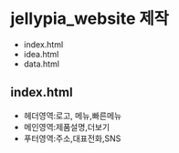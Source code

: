 # jellypia_website 제작
- index.html
- idea.html
- data.html

## index.html
- 헤더영역:로고, 메뉴,빠른메뉴
- 메인영역:제품설명,더보기
- 푸터영역:주소,대표전화,SNS
